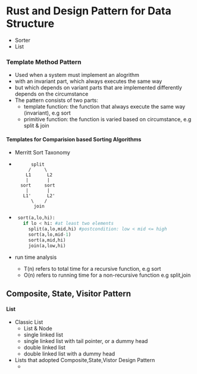 # Rust and Design Pattern for Data Structure

- Sorter
- List

### Template Method Pattern

- Used when a system must implement an alogrithm
- with an invariant part, which always executes the same way
- but which depends on variant parts that are implemented differently depends on the circumstance
- The pattern consists of two parts:
  - template function: the function that always execute the same way (invariant), e.g sort
  - primitive function: the function is varied based on circumstance, e.g split & join

#### Templates for Comparision based Sorting Algorithms

- Merritt Sort Taxonomy  

- ```
        split
       /     \
      L1      L2
      |       |
    sort     sort
      |       |
     L1'      L2'
        \    /
         join
   ```

- ```python
   sort(a,lo,hi):
     if lo < hi: #at least two elements
       split(a,lo,mid,hi) #postcondition: low < mid <= high
       sort(a,lo,mid-1)
       sort(a,mid,hi)
       join(a,low,hi)
   ```

- run time analysis

   - T(n) refers to total time for a recursive function, e.g sort
   - O(n) refers to running time for a non-recursive function e.g split,join

## Composite, State, Visitor Pattern

#### List

- Classic List
  - List & Node
  - single linked list
  - single linked list with tail pointer, or a dummy head
  - double linked list
  - double linked list with a dummy head
- Lists that adopted Composite,State,Vistor Design Pattern
  - ​